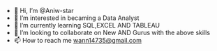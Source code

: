- 👋 Hi, I’m @Aniw-star
- 👀 I’m interested in becaming a Data Analyst
- 🌱 I’m currently learning   SQL,EXCEL AND TABLEAU
- 💞️ I’m looking to collaborate on New AND Gurus with the above skills
- 📫 How to reach me wann14735@gmail.com

<!---
Aniw-star/Aniw-star is a ✨ special ✨ repository because its `README.md` (this file) appears on your GitHub profile.
You can click the Preview link to take a look at your changes.
--->
